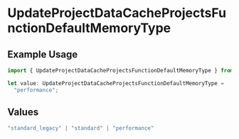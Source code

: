 # UpdateProjectDataCacheProjectsFunctionDefaultMemoryType

## Example Usage

```typescript
import { UpdateProjectDataCacheProjectsFunctionDefaultMemoryType } from "@vercel/sdk/models/updateprojectdatacacheop.js";

let value: UpdateProjectDataCacheProjectsFunctionDefaultMemoryType =
  "performance";
```

## Values

```typescript
"standard_legacy" | "standard" | "performance"
```